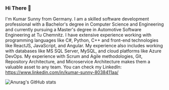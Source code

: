 ### Hi There 👋

I'm Kumar Sunny from Germany. I am a skilled software development professional with a Bachelor's degree in Computer Science and Engineering and currently pursuing a Master's degree in Automotive Software Engineering at Tu Chemnitz. I have extensive experience working with programming languages like C#, Python, C++ and front-end technologies like ReactJS, JavaScript, and Angular. My experience also includes working with databases like MS SQL Server, MySQL, and cloud platforms like Azure DevOps. My experience with Scrum and Agile methodologies, Git, Repository Architecture, and Microservice Architecture makes them a valuable asset to any team. You can check my LinkedIn: https://www.linkedin.com/in/kumar-sunny-8038411aa/

![Anurag's GitHub stats](https://github-readme-stats.vercel.app/api?username=kumarsunny&theme=dark&show_icons=true)
